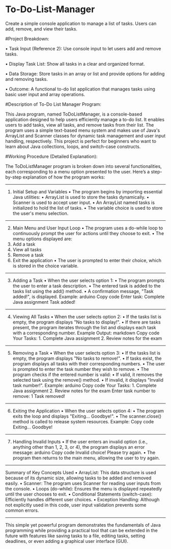 # To-Do-List-Manager

Create a simple console application to manage a list of tasks. Users can add, remove, and view their tasks.


#Project Breakdown:

• Task Input (Reference 2): Use console input to let users add and remove
tasks.

• Display Task List: Show all tasks in a clear and organized format.

• Data Storage: Store tasks in an array or list and provide options for adding
and removing tasks.

• Outcome: A functional to-do list application that manages tasks using basic
user input and array operations.


#Description of To-Do List Manager Program:

This Java program, named ToDoListManager, is a console-based application designed to help users efficiently manage a to-do list. It enables users to add tasks, view all tasks, and remove tasks from their list. The program uses a simple text-based menu system and makes use of Java's ArrayList and Scanner classes for dynamic task management and user input handling, respectively. 
This project is perfect for beginners who want to learn about Java collections, loops, and switch-case constructs.

#Working Procedure (Detailed Explanation):

The ToDoListManager program is broken down into several functionalities, each corresponding to a menu option presented to the user. Here’s a step-by-step explanation of how the program works:
________________________________________
1. Initial Setup and Variables
•	The program begins by importing essential Java utilities:
•	ArrayList is used to store the tasks dynamically.
•	Scanner is used to accept user input.
•	An ArrayList named tasks is initialized to hold the list of tasks.
•	The variable choice is used to store the user's menu selection.
________________________________________
2. Main Menu and User Input Loop
•	The program uses a do-while loop to continuously prompt the user for actions until they choose to exit.
•	The menu options displayed are:
1.	Add a task
2.	View all tasks
3.	Remove a task
4.	Exit the application
•	The user is prompted to enter their choice, which is stored in the choice variable.
________________________________________
3. Adding a Task
•	When the user selects option 1:
•	The program prompts the user to enter a task description.
•	The entered task is added to the tasks list using the add() method.
•	A confirmation message, "Task added!", is displayed.
Example:
arduino
Copy code
Enter task: Complete Java assignment Task added! 
________________________________________
4. Viewing All Tasks
•	When the user selects option 2:
•	If the tasks list is empty, the program displays "No tasks to display!".
•	If there are tasks present, the program iterates through the list and displays each task with a corresponding number.
Example Output:
markdown
Copy code
Your Tasks: 1. Complete Java assignment 2. Review notes for the exam 
________________________________________
5. Removing a Task
•	When the user selects option 3:
•	If the tasks list is empty, the program displays "No tasks to remove!".
•	If tasks exist, the program displays all tasks with their corresponding numbers.
•	The user is prompted to enter the task number they wish to remove.
•	The program checks if the entered number is valid:
•	If valid, it removes the selected task using the remove() method.
•	If invalid, it displays "Invalid task number!".
Example:
arduino
Copy code
Your Tasks: 1. Complete Java assignment 2. Review notes for the exam Enter task number to remove: 1 Task removed! 
________________________________________
6. Exiting the Application
•	When the user selects option 4:
•	The program exits the loop and displays "Exiting... Goodbye!".
•	The scanner.close() method is called to release system resources.
Example:
Copy code
Exiting... Goodbye! 
________________________________________
7. Handling Invalid Inputs
•	If the user enters an invalid option (i.e., anything other than 1, 2, 3, or 4), the program displays an error message:
arduino
Copy code
Invalid choice! Please try again. 
•	The program then returns to the main menu, allowing the user to try again.
________________________________________
Summary of Key Concepts Used
•	ArrayList: This data structure is used because of its dynamic size, allowing tasks to be added and removed easily.
•	Scanner: The program uses Scanner for reading user inputs from the console.
•	Loops (do-while): Ensures the menu is displayed repeatedly until the user chooses to exit.
•	Conditional Statements (switch-case): Efficiently handles different user choices.
•	Exception Handling: Although not explicitly used in this code, user input validation prevents some common errors.
________________________________________
This simple yet powerful program demonstrates the fundamentals of Java programming while providing a practical tool that can be extended in the future with features like saving tasks to a file, editing tasks, setting deadlines, or even adding a graphical user interface (GUI).


